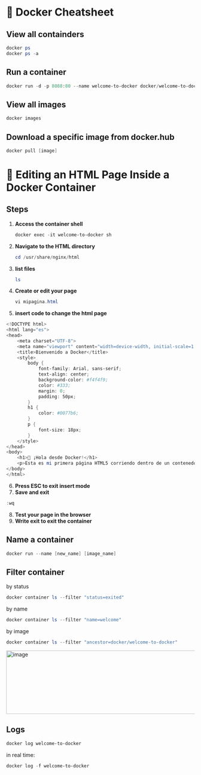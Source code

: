 # 🐳 Docker Cheatsheet

## View all containders
```powershell
docker ps
docker ps -a
```
## Run a container
```powershell
docker run -d -p 8088:80 --name welcome-to-docker docker/welcome-to-docker
```
## View all images
```powershell
docker images
```
## Download a specific image from docker.hub
```powershell
docker pull [image]
```
# 🐳 Editing an HTML Page Inside a Docker Container

## Steps
1. **Access the container shell**
   ```powershell
   docker exec -it welcome-to-docker sh
   ```
2. **Navigate to the HTML directory**
    ```powershell
   cd /usr/share/nginx/html
   ```
3. **list files**
   ```powershell
   ls
   ```
4. **Create or edit your page**
   ```powershell
   vi mipagina.html
   ```
5. **insert code to change the html page**
```powershell
<!DOCTYPE html>
<html lang="es">
<head>
    <meta charset="UTF-8">
    <meta name="viewport" content="width=device-width, initial-scale=1.0">
    <title>Bienvenido a Docker</title>
    <style>
        body {
            font-family: Arial, sans-serif;
            text-align: center;
            background-color: #f4f4f9;
            color: #333;
            margin: 0;
            padding: 50px;
        }
        h1 {
            color: #0077b6;
        }
        p {
            font-size: 18px;
        }
    </style>
</head>
<body>
    <h1>🚀 ¡Hola desde Docker!</h1>
    <p>Esta es mi primera página HTML5 corriendo dentro de un contenedor Docker.</p>
</body>
</html>
```
6.  **Press ESC to exit insert mode**
7.  **Save and exit**
   ```powershell
:wq
```
8. **Test your page in the browser**
9. **Write exit to exit the container**   

## Name a container
```powershell
docker run --name [new_name] [image_name]
```
## Filter container
by status
```powershell
docker container ls --filter "status=exited"
```
by name
```powershell
docker container ls --filter "name=welcome"
```
by image
```powershell
docker container ls --filter "ancestor=docker/welcome-to-docker"
```
<img width="1831" height="170" alt="image" src="https://github.com/user-attachments/assets/46ae8d3d-92bb-423f-a9de-a47a3d4c84a4" />

## Logs 
```powershell
docker log welcome-to-docker
```
in real time:
```powershell
docker log -f welcome-to-docker
```

